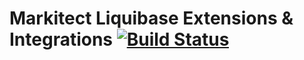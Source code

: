 # Markitect Liquibase Extensions & Integrations [![Build Status](https://github.com/markitect-dev/markitect-liquibase/actions/workflows/ci.yml/badge.svg)](https://github.com/markitect-dev/markitect-liquibase/actions/workflows/ci.yml)
